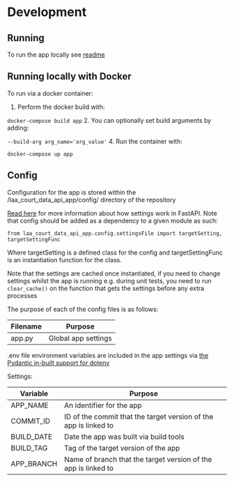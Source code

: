 # Development

## Running

To run the app locally see [readme](../readme)

## Running locally with Docker

To run via a docker container:
1. Perform the docker build with: 

`docker-compose build app`
2. You can optionally set build arguments by adding:

`--build-arg arg_name='arg_value'`
4. Run the container with:

`docker-compose up app`


## Config
Configuration for the app is stored within the /laa_court_data_api_app/config/ directory of the repository

[Read here](https://fastapi.tiangolo.com/advanced/settings/#the-env-file) for more information about how settings work in FastAPI. Note that config should be added as a dependency to a given module as such: 

`from laa_court_data_api_app.config.settingsFile import targetSetting, targetSettingFunc`


Where targetSetting is a defined class for the config and targetSettingFunc is an instantiation function for the class.

Note that the settings are cached once instantiated, if you need to change settings whilst the app is running e.g. during unit tests, you need to run `clear_cache()` on the function that gets the settings before any extra processes

The purpose of each of the config files is as follows:

| Filename  | Purpose             |
|-----------|---------------------|
| app.py    | Global app settings |

.env file environment variables are included in the app settings via [the Pydantic in-built support for dotenv](https://fastapi.tiangolo.com/advanced/settings/#the-env-file)

Settings: 

| Variable   | Purpose                                                  |
|------------|----------------------------------------------------------|
| APP_NAME   | An identifier for the app                                |
 | COMMIT_ID  | ID of the commit that the target version of the app is linked to |   
 | BUILD_DATE | Date the app was built via build tools                   |
| BUILD_TAG  | Tag       of the target version of the app              |
| APP_BRANCH | Name of branch that the target version of the app is linked to |
